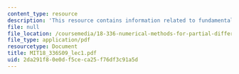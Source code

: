 ```yaml
---
content_type: resource
description: 'This resource contains information related to fundamental concepts. '
file: null
file_location: /coursemedia/18-336-numerical-methods-for-partial-differential-equations-spring-2009/2da291f80e0df5ceca25f76df3c91a5d_MIT18_336S09_lec1.pdf
file_type: application/pdf
resourcetype: Document
title: MIT18_336S09_lec1.pdf
uid: 2da291f8-0e0d-f5ce-ca25-f76df3c91a5d
---
```

